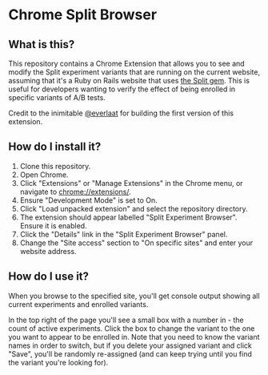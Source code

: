 # Chrome Split Browser

## What is this?

This repository contains a Chrome Extension that allows you to see and modify the Split experiment
variants that are running on the current website, assuming that it's a Ruby on Rails website that
uses [the Split gem](https://github.com/splitrb/split). This is useful for developers wanting to
verify the effect of being enrolled in specific variants of A/B tests.

Credit to the inimitable [@everlaat](https://github.com/everlaat) for building the first version of
this extension.

## How do I install it?

1. Clone this repository.
2. Open Chrome.
3. Click "Extensions" or "Manage Extensions" in the Chrome menu, or navigate to
   [chrome://extensions/](chrome://extensions/).
4. Ensure "Development Mode" is set to On.
5. Click "Load unpacked extension" and select the repository directory.
6. The extension should appear labelled "Split Experiment Browser". Ensure it is enabled.
7. Click the "Details" link in the "Split Experiment Browser" panel.
8. Change the "Site access" section to "On specific sites" and enter your website address.

## How do I use it?

When you browse to the specified site, you'll get console output showing all current experiments and
enrolled variants.

In the top right of the page you'll see a small box with a number in - the count of active
experiments. Click the box to change the variant to the one you want to appear to be enrolled in.
Note that you need to know the variant names in order to switch, but if you delete your assigned variant and click "Save", you'll be randomly re-assigned (and can keep trying until you find the variant you're looking for).
